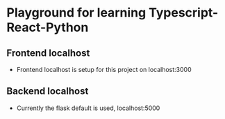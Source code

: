 # Playground for learning Typescript-React-Python

## Frontend localhost
- Frontend localhost is setup for this project on localhost:3000

## Backend localhost
- Currently the flask default is used, localhost:5000
